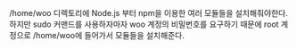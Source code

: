 /home/woo 디렉토리에 Node.js 부터 npm을 이용한 여러 모듈들을 설치해줘야한다. 하지만 sudo 커맨드를 사용하자마자 woo 계정의 비밀번호를 요구하기 때문에 root 계정으로 /home/woo에 들어가서 모듈들을 설치해준다.

